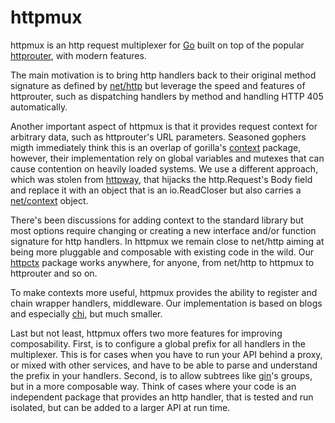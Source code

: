 # httpmux

httpmux is an http request multiplexer for [Go](https://golang.org) built
on top of the popular [httprouter](https://github.com/julienschmidt/httprouter),
with modern features.

The main motivation is to bring http handlers back to their original
method signature as defined by [net/http](https://golang.org/pkg/net/http/)
but leverage the speed and features of httprouter, such as dispatching
handlers by method and handling HTTP 405 automatically.

Another important aspect of httpmux is that it provides request context
for arbitrary data, such as httprouter's URL parameters. Seasoned gophers
migth immediately think this is an overlap of gorilla's
[context](https://github.com/gorilla/context) package, however, their
implementation rely on global variables and mutexes that can cause
contention on heavily loaded systems. We use a different approach, which
was stolen from [httpway](https://github.com/corneldamian/httpway), that
hijacks the http.Request's Body field and replace it with an object that
is an io.ReadCloser but also carries a [net/context](https://godoc.org/golang.org/x/net/context)
object.

There's been discussions for adding context to the standard library but
most options require changing or creating a new interface and/or
function signature for http handlers. In httpmux we remain close to
net/http aiming at being more pluggable and composable with existing
code in the wild. Our [httpctx](https://github.com/go-web/httpctx)
package works anywhere, for anyone, from net/http to httpmux to httprouter
and so on.

To make contexts more useful, httpmux provides the ability to register and
chain wrapper handlers, middleware. Our implementation is based on blogs
and especially [chi](https://github.com/pressly/chi), but much smaller.

Last but not least, httpmux offers two more features for improving
composability. First, is to configure a global prefix for all handlers
in the multiplexer. This is for cases when you have to run your API
behind a proxy, or mixed with other services, and have to be able to
parse and understand the prefix in your handlers. Second, is to allow
subtrees like [gin](https://github.com/gin-gonic/gin)'s groups, but
in a more composable way. Think of cases where your code is an independent
package that provides an http handler, that is tested and run isolated,
but can be added to a larger API at run time.
